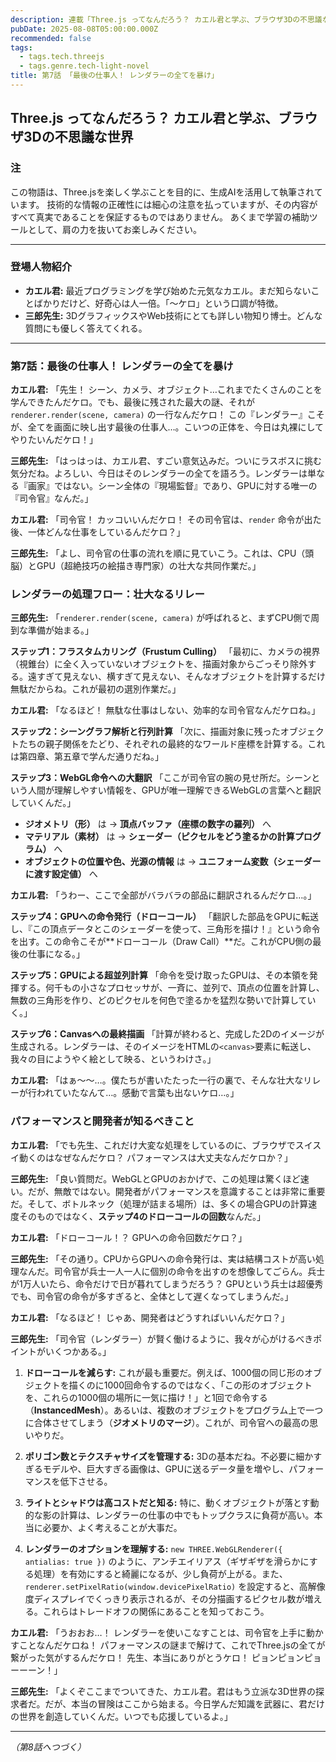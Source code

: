 ```yaml
---
description: 連載「Three.js ってなんだろう？ カエル君と学ぶ、ブラウザ3Dの不思議な世界」
pubDate: 2025-08-08T05:00:00.000Z
recommended: false
tags:
  - tags.tech.threejs
  - tags.genre.tech-light-novel
title: 第7話 「最後の仕事人！ レンダラーの全てを暴け」 
---
```


## Three.js ってなんだろう？ カエル君と学ぶ、ブラウザ3Dの不思議な世界

### 注

この物語は、Three.jsを楽しく学ぶことを目的に、生成AIを活用して執筆されています。
技術的な情報の正確性には細心の注意を払っていますが、その内容がすべて真実であることを保証するものではありません。
あくまで学習の補助ツールとして、肩の力を抜いてお楽しみください。

---

### 登場人物紹介

*   **カエル君:** 最近プログラミングを学び始めた元気なカエル。まだ知らないことばかりだけど、好奇心は人一倍。「〜ケロ」という口調が特徴。
*   **三郎先生:** 3DグラフィックスやWeb技術にとても詳しい物知り博士。どんな質問にも優しく答えてくれる。

---

### 第7話：最後の仕事人！ レンダラーの全てを暴け

**カエル君:** 「先生！ シーン、カメラ、オブジェクト…これまでたくさんのことを学んできたんだケロ。でも、最後に残された最大の謎、それが `renderer.render(scene, camera)` の一行なんだケロ！ この『レンダラー』こそが、全てを画面に映し出す最後の仕事人…。こいつの正体を、今日は丸裸にしてやりたいんだケロ！」

**三郎先生:** 「はっはっは、カエル君、すごい意気込みだ。ついにラスボスに挑む気分だね。よろしい、今日はそのレンダラーの全てを語ろう。レンダラーは単なる『画家』ではない。シーン全体の『現場監督』であり、GPUに対する唯一の『司令官』なんだ。」

**カエル君:** 「司令官！ カッコいいんだケロ！ その司令官は、`render` 命令が出た後、一体どんな仕事をしているんだケロ？」

**三郎先生:** 「よし、司令官の仕事の流れを順に見ていこう。これは、CPU（頭脳）とGPU（超絶技巧の絵描き専門家）の壮大な共同作業だ。」

### レンダラーの処理フロー：壮大なるリレー

**三郎先生:** 「`renderer.render(scene, camera)` が呼ばれると、まずCPU側で周到な準備が始まる。」

**ステップ1：フラスタムカリング（Frustum Culling）**
「最初に、カメラの視界（視錐台）に全く入っていないオブジェクトを、描画対象からごっそり除外する。遠すぎて見えない、横すぎて見えない、そんなオブジェクトを計算するだけ無駄だからね。これが最初の選別作業だ。」

**カエル君:** 「なるほど！ 無駄な仕事はしない、効率的な司令官なんだケロね。」

**ステップ2：シーングラフ解析と行列計算**
「次に、描画対象に残ったオブジェクトたちの親子関係をたどり、それぞれの最終的なワールド座標を計算する。これは第四章、第五章で学んだ通りだね。」

**ステップ3：WebGL命令への大翻訳**
「ここが司令官の腕の見せ所だ。シーンという人間が理解しやすい情報を、GPUが唯一理解できるWebGLの言葉へと翻訳していくんだ。」
*   **ジオメトリ（形）** は → **頂点バッファ（座標の数字の羅列）** へ
*   **マテリアル（素材）** は → **シェーダー（ピクセルをどう塗るかの計算プログラム）** へ
*   **オブジェクトの位置や色、光源の情報** は → **ユニフォーム変数（シェーダーに渡す設定値）** へ

**カエル君:** 「うわー、ここで全部がバラバラの部品に翻訳されるんだケロ…。」

**ステップ4：GPUへの命令発行（ドローコール）**
「翻訳した部品をGPUに転送し、『この頂点データとこのシェーダーを使って、三角形を描け！』という命令を出す。この命令こそが**ドローコール（Draw Call）**だ。これがCPU側の最後の仕事になる。」

**ステップ5：GPUによる超並列計算**
「命令を受け取ったGPUは、その本領を発揮する。何千もの小さなプロセッサが、一斉に、並列で、頂点の位置を計算し、無数の三角形を作り、どのピクセルを何色で塗るかを猛烈な勢いで計算していく。」

**ステップ6：Canvasへの最終描画**
「計算が終わると、完成した2Dのイメージが生成される。レンダラーは、そのイメージをHTMLの`<canvas>`要素に転送し、我々の目にようやく絵として映る、というわけさ。」

**カエル君:** 「はぁ〜〜…。僕たちが書いたたった一行の裏で、そんな壮大なリレーが行われていたなんて…。感動で言葉も出ないケロ…。」

### パフォーマンスと開発者が知るべきこと

**カエル君:** 「でも先生、これだけ大変な処理をしているのに、ブラウザでスイスイ動くのはなぜなんだケロ？ パフォーマンスは大丈夫なんだケロか？」

**三郎先生:** 「良い質問だ。WebGLとGPUのおかげで、この処理は驚くほど速い。だが、無敵ではない。開発者がパフォーマンスを意識することは非常に重要だ。そして、ボトルネック（処理が詰まる場所）は、多くの場合GPUの計算速度そのものではなく、**ステップ4のドローコールの回数**なんだ。」

**カエル君:** 「ドローコール！？ GPUへの命令回数だケロ？」

**三郎先生:** 「その通り。CPUからGPUへの命令発行は、実は結構コストが高い処理なんだ。司令官が兵士一人一人に個別の命令を出すのを想像してごらん。兵士が1万人いたら、命令だけで日が暮れてしまうだろう？ GPUという兵士は超優秀でも、司令官の命令が多すぎると、全体として遅くなってしまうんだ。」

**カエル君:** 「なるほど！ じゃあ、開発者はどうすればいいんだケロ？」

**三郎先生:** 「司令官（レンダラー）が賢く働けるように、我々が心がけるべきポイントがいくつかある。」

1.  **ドローコールを減らす:** これが最も重要だ。例えば、1000個の同じ形のオブジェクトを描くのに1000回命令するのではなく、「この形のオブジェクトを、これらの1000個の場所に一気に描け！」と1回で命令する（**InstancedMesh**）。あるいは、複数のオブジェクトをプログラム上で一つに合体させてしまう（**ジオメトリのマージ**）。これが、司令官への最高の思いやりだ。

2.  **ポリゴン数とテクスチャサイズを管理する:** 3Dの基本だね。不必要に細かすぎるモデルや、巨大すぎる画像は、GPUに送るデータ量を増やし、パフォーマンスを低下させる。

3.  **ライトとシャドウは高コストだと知る:** 特に、動くオブジェクトが落とす動的な影の計算は、レンダラーの仕事の中でもトップクラスに負荷が高い。本当に必要か、よく考えることが大事だ。

4.  **レンダラーのオプションを理解する:** `new THREE.WebGLRenderer({ antialias: true })` のように、アンチエイリアス（ギザギザを滑らかにする処理）を有効にすると綺麗になるが、少し負荷が上がる。また、`renderer.setPixelRatio(window.devicePixelRatio)` を設定すると、高解像度ディスプレイでくっきり表示されるが、その分描画するピクセル数が増える。これらはトレードオフの関係にあることを知っておこう。

**カエル君:** 「うおおお…！ レンダラーを使いこなすことは、司令官を上手に動かすことなんだケロね！ パフォーマンスの謎まで解けて、これでThree.jsの全てが繋がった気がするんだケロ！ 先生、本当にありがとうケロ！ ピョンピョンピョーーーン！」

**三郎先生:** 「よくぞここまでついてきた、カエル君。君はもう立派な3D世界の探求者だ。だが、本当の冒険はここから始まる。今日学んだ知識を武器に、君だけの世界を創造していくんだ。いつでも応援しているよ。」

---
*（第8話へつづく）*
